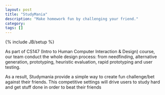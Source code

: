 ```yaml
---
layout: post
title: "StudyMania"
description: "Make homework fun by challenging your friend."
category: 
tags: []
---
```

{% include JB/setup %}

As part of CS147 (Intro to Human Computer Interaction & Design) course, our team conduct the whole design process: from needfinding, alternative generation, prototyping, heuristic evaluation, rapid prototyping and user testing.

As a result, Studymania provide a simple way to create fun challenge/bet against their friends. This competitive settings will drive users to study hard and get stuff done in order to beat their friends